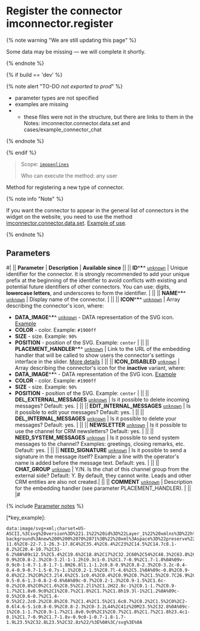 # Register the connector imconnector.register

{% note warning "We are still updating this page" %}

Some data may be missing — we will complete it shortly.

{% endnote %}

{% if build == 'dev' %}

{% note alert "TO-DO _not exported to prod_" %}

- parameter types are not specified
- examples are missing
- - these files were not in the structure, but there are links to them in the Notes: imconnector.connector.data.set and cases/example_connector_chat

{% endnote %}

{% endif %}

> Scope: [`imopenlines`](../../scopes/permissions.md)
>
> Who can execute the method: any user

Method for registering a new type of connector.

{% note info "Note" %}

If you want the connector to appear in the general list of connectors in the widget on the website, you need to use the method [imconnector.connector.data.set](.). [Example of use](.).

{% endnote %}

## Parameters

#|
|| **Parameter** | **Description** | **Available since** ||
|| **ID^*^**
[`unknown`](../../data-types.md) | Unique identifier for the connector. It is strongly recommended to add your unique prefix at the beginning of the identifier to avoid conflicts with existing and potential future identifiers of other connectors. You can use: digits, **lowercase letters**, and underscores to form the identifier. | ||
|| **NAME^*^**
[`unknown`](../../data-types.md) | Display name of the connector. | ||
|| **ICON^*^**
[`unknown`](../../data-types.md) | Array describing the connector's icon, where:
- **DATA_IMAGE^*^**
[`unknown`](../../data-types.md) - DATA representation of the SVG icon. [Example](*key_example)
- **COLOR** - color. Example: `#1900ff`
- **SIZE** - size. Example: `90%`
- **POSITION** - position of the SVG. Example: `center`
 | ||
|| **PLACEMENT_HANDLER^*^**
[`unknown`](../../data-types.md) | Link to the URL of the embedding handler that will be called to show users the connector's settings interface in the slider. [More details](../../widgets/index.md) | ||
|| **ICON_DISABLED**
[`unknown`](../../data-types.md) | Array describing the connector's icon for the **inactive** variant, where:
- **DATA_IMAGE^*^** - DATA representation of the SVG icon. [Example](*key_example)
- **COLOR** - color. Example: `#1900ff`
- **SIZE** - size. Example: `90%`
- **POSITION** - position of the SVG. Example: `center`
  | ||
|| **DEL_EXTERNAL_MESSAGES**
[`unknown`](../../data-types.md) | Is it possible to delete incoming messages? Default: yes. | ||
|| **EDIT_INTERNAL_MESSAGES**
[`unknown`](../../data-types.md) | Is it possible to edit your messages? Default: yes. | ||
|| **DEL_INTERNAL_MESSAGES**
[`unknown`](../../data-types.md) | Is it possible to delete your messages? Default: yes. | ||
|| **NEWSLETTER**
[`unknown`](../../data-types.md) | Is it possible to use the channel for CRM newsletters? Default: yes. | ||
|| **NEED_SYSTEM_MESSAGES**
[`unknown`](../../data-types.md) | Is it possible to send system messages to the channel? Examples: greetings, closing remarks, etc. Default: yes. | ||
|| **NEED_SIGNATURE**
[`unknown`](../../data-types.md) | Is it possible to send a signature in the message itself? Example: a line with the operator's name is added before the message text. Default: yes. | ||
|| **CHAT_GROUP**
[`unknown`](../../data-types.md) | Y/N. Is the chat of this channel group from the external side? Default: Y. By default, they cannot write. Leads and other CRM entities are also not created.| ||
|| **COMMENT**
[`unknown`](../../data-types.md) | Description for the embedding handler (see parameter PLACEMENT_HANDLER). | ||
|#

{% include [Parameter notes](../../../_includes/required.md) %}

[*key_example]: 
```
data:image/svg+xml;charset=US-ASCII,%3Csvg%20version%3D%221.1%22%20id%3D%22Layer_1%22%20xmlns%3D%22http%3A//www.w3.org/2000/svg%22%20x%3D%220px%22%20y%3D%220px%22%0A%09%20viewBox%3D%220%200%2070%2071%22%20style%3D%22enable-background%3Anew%200%200%2070%2071%3B%22%20xml%3Aspace%3D%22preserve%22%3E%0A%3Cpath%20fill%3D%22%230C99BA%22%20class%3D%22st0%22%20d%3D%22M34.7%2C64c-11.6%2C0-22-7.1-26.3-17.8C4%2C35.4%2C6.4%2C23%2C14.5%2C14.7c8.1-8.2%2C20.4-10.7%2C31-6.2%0A%09c12.5%2C5.4%2C19.6%2C18.8%2C17%2C32.2C60%2C54%2C48.3%2C63.8%2C34.7%2C64L34.7%2C64z%20M27.8%2C29c0.8-0.9%2C0.8-2.3%2C0-3.2l-1-1.2h19.3c1-0.1%2C1.7-0.9%2C1.7-1.8%0A%09v-0.9c0-1-0.7-1.8-1.7-1.8H26.8l1.1-1.2c0.8-0.9%2C0.8-2.3%2C0-3.2c-0.4-0.4-0.9-0.7-1.5-0.7s-1.1%2C0.2-1.5%2C0.7l-4.6%2C5.1%0A%09c-0.8%2C0.9-0.8%2C2.3%2C0%2C3.2l4.6%2C5.1c0.4%2C0.4%2C0.9%2C0.7%2C1.5%2C0.7C26.9%2C29.6%2C27.4%2C29.4%2C27.8%2C29L27.8%2C29z%20M44%2C41c-0.5-0.6-1.3-0.8-2-0.6%0A%09c-0.7%2C0.2-1.3%2C0.9-1.5%2C1.6c-0.2%2C0.8%2C0%2C1.6%2C0.5%2C2.2l1%2C1.2H22.8c-1%2C0.1-1.7%2C0.9-1.7%2C1.8v0.9c0%2C1%2C0.7%2C1.8%2C1.7%2C1.8h19.3l-1%2C1.2%0A%09c-0.5%2C0.6-0.7%2C1.4-0.5%2C2.2c0.2%2C0.8%2C0.7%2C1.4%2C1.5%2C1.6c0.7%2C0.2%2C1.5%2C0%2C2-0.6l4.6-5.1c0.8-0.9%2C0.8-2.3%2C0-3.2L44%2C41z%20M23.5%2C32.8%0A%09c-1%2C0.1-1.7%2C0.9-1.7%2C1.8v0.9c0%2C1%2C0.7%2C1.8%2C1.7%2C1.8h23.4c1-0.1%2C1.7-0.9%2C1.7-1.8v-0.9c0-1-0.7-1.8-1.7-1.9L23.5%2C32.8L23.5%2C32.8z%22/%3E%0A%3C/svg%3E%0A
```